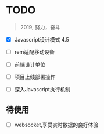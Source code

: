 # TODO
> 2019, 努力，奋斗

- [X] Javascript设计模式 4.5
- [ ] rem适配移动设备
- [ ] 前端设计单位
- [ ] 项目上线部署操作
- [ ] 深入Javascript执行机制


## 待使用
- [ ] websocket,享受实时数据的良好体验
